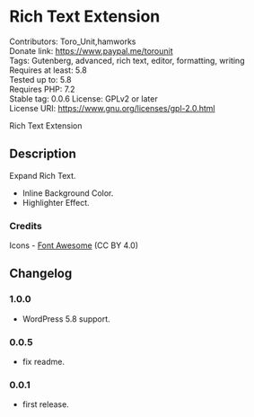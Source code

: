 # Rich Text Extension
Contributors:      Toro_Unit,hamworks  
Donate link:       https://www.paypal.me/torounit  
Tags:              Gutenberg, advanced, rich text, editor, formatting, writing  
Requires at least: 5.8  
Tested up to:      5.8  
Requires PHP:      7.2  
Stable tag:        0.0.6
License:           GPLv2 or later  
License URI:       https://www.gnu.org/licenses/gpl-2.0.html  

Rich Text Extension

## Description

Expand Rich Text. 

* Inline Background Color.
* Highlighter Effect.

### Credits

Icons - [Font Awesome](https://fontawesome.com/) (CC BY 4.0)

## Changelog

### 1.0.0
* WordPress 5.8 support.

### 0.0.5
* fix readme.

### 0.0.1
* first release.

